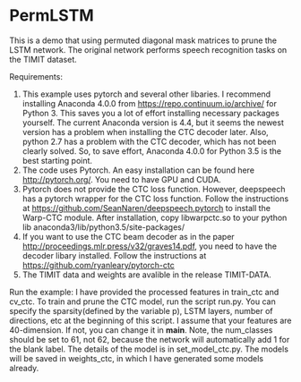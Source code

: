 # PermLSTM
This is a demo that using permuted diagonal mask matrices to prune the LSTM network. The original network performs speech recognition tasks on the TIMIT dataset.

Requirements:
1. This example uses pytorch and several other libaries. I recommend installing Anaconda 4.0.0 from https://repo.continuum.io/archive/ for Python 3. This saves you a lot of effort installing necessary packages yourself. The current Anaconda version is 4.4, but it seems the newest version has a problem when installing the CTC decoder later. Also, python 2.7 has a problem with the CTC decoder, which has not been clearly solved. So, to save effort, Anaconda 4.0.0 for Python 3.5 is the best starting point.
2. The code uses Pytorch. An easy installation can be found here http://pytorch.org/. You need to have GPU and CUDA.
3. Pytorch does not provide the CTC loss function. However, deepspeech has a pytorch wrapper for the CTC loss function. Follow the instructions at https://github.com/SeanNaren/deepspeech.pytorch to install the Warp-CTC module. After installation, copy libwarpctc.so to your python lib anaconda3/lib/python3.5/site-packages/
4. If you want to use the CTC beam decoder as in the paper http://proceedings.mlr.press/v32/graves14.pdf, you need to have the decoder libary installed. Follow the instructions at https://github.com/ryanleary/pytorch-ctc
5. The TIMIT data and weights are avalible in the release TIMIT-DATA.

Run the example:
I have provided the processed features in train_ctc and cv_ctc. To train and prune the CTC model, run the script run.py. You can specify the sparsity(defined by the variable p), LSTM layers, number of directions, etc at the beginning of this script. I assume that your features are 40-dimension. If not, you can change it in __main__. Note, the num_classes should be set to 61, not 62, because the network will automatically add 1 for the blank label. The details of the model is in set_model_ctc.py. The models will be saved in weights_ctc, in which I have generated some models already. 
